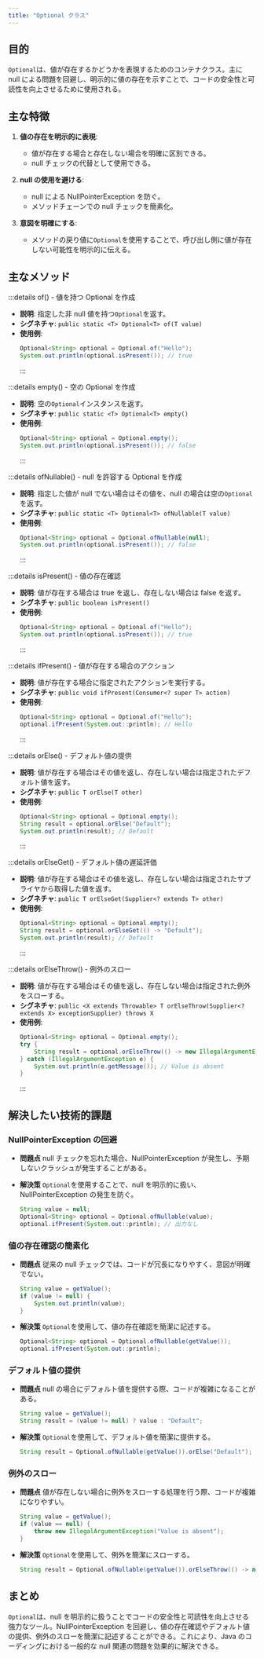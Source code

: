 ```yaml
---
title: "Optional クラス"
---
```


## 目的

`Optional`は、値が存在するかどうかを表現するためのコンテナクラス。主に null による問題を回避し、明示的に値の存在を示すことで、コードの安全性と可読性を向上させるために使用される。

## 主な特徴

1. **値の存在を明示的に表現**:

   - 値が存在する場合と存在しない場合を明確に区別できる。
   - null チェックの代替として使用できる。

2. **null の使用を避ける**:

   - null による NullPointerException を防ぐ。
   - メソッドチェーンでの null チェックを簡素化。

3. **意図を明確にする**:
   - メソッドの戻り値に`Optional`を使用することで、呼び出し側に値が存在しない可能性を明示的に伝える。

## 主なメソッド

:::details of() - 値を持つ Optional を作成

- **説明**: 指定した非 null 値を持つ`Optional`を返す。
- **シグネチャ**: `public static <T> Optional<T> of(T value)`
- **使用例**:
  ```java
  Optional<String> optional = Optional.of("Hello");
  System.out.println(optional.isPresent()); // true
  ```
  :::

:::details empty() - 空の Optional を作成

- **説明**: 空の`Optional`インスタンスを返す。
- **シグネチャ**: `public static <T> Optional<T> empty()`
- **使用例**:
  ```java
  Optional<String> optional = Optional.empty();
  System.out.println(optional.isPresent()); // false
  ```
  :::

:::details ofNullable() - null を許容する Optional を作成

- **説明**: 指定した値が null でない場合はその値を、null の場合は空の`Optional`を返す。
- **シグネチャ**: `public static <T> Optional<T> ofNullable(T value)`
- **使用例**:
  ```java
  Optional<String> optional = Optional.ofNullable(null);
  System.out.println(optional.isPresent()); // false
  ```
  :::

:::details isPresent() - 値の存在確認

- **説明**: 値が存在する場合は true を返し、存在しない場合は false を返す。
- **シグネチャ**: `public boolean isPresent()`
- **使用例**:
  ```java
  Optional<String> optional = Optional.of("Hello");
  System.out.println(optional.isPresent()); // true
  ```
  :::

:::details ifPresent() - 値が存在する場合のアクション

- **説明**: 値が存在する場合に指定されたアクションを実行する。
- **シグネチャ**: `public void ifPresent(Consumer<? super T> action)`
- **使用例**:
  ```java
  Optional<String> optional = Optional.of("Hello");
  optional.ifPresent(System.out::println); // Hello
  ```
  :::

:::details orElse() - デフォルト値の提供

- **説明**: 値が存在する場合はその値を返し、存在しない場合は指定されたデフォルト値を返す。
- **シグネチャ**: `public T orElse(T other)`
- **使用例**:
  ```java
  Optional<String> optional = Optional.empty();
  String result = optional.orElse("Default");
  System.out.println(result); // Default
  ```
  :::

:::details orElseGet() - デフォルト値の遅延評価

- **説明**: 値が存在する場合はその値を返し、存在しない場合は指定されたサプライヤから取得した値を返す。
- **シグネチャ**: `public T orElseGet(Supplier<? extends T> other)`
- **使用例**:
  ```java
  Optional<String> optional = Optional.empty();
  String result = optional.orElseGet(() -> "Default");
  System.out.println(result); // Default
  ```
  :::

:::details orElseThrow() - 例外のスロー

- **説明**: 値が存在する場合はその値を返し、存在しない場合は指定された例外をスローする。
- **シグネチャ**: `public <X extends Throwable> T orElseThrow(Supplier<? extends X> exceptionSupplier) throws X`
- **使用例**:
  ```java
  Optional<String> optional = Optional.empty();
  try {
      String result = optional.orElseThrow(() -> new IllegalArgumentException("Value is absent"));
  } catch (IllegalArgumentException e) {
      System.out.println(e.getMessage()); // Value is absent
  }
  ```
  :::

## 解決したい技術的課題

### NullPointerException の回避

- **問題点**
  null チェックを忘れた場合、NullPointerException が発生し、予期しないクラッシュが発生することがある。

- **解決策**
  `Optional`を使用することで、null を明示的に扱い、NullPointerException の発生を防ぐ。

  ```java
  String value = null;
  Optional<String> optional = Optional.ofNullable(value);
  optional.ifPresent(System.out::println); // 出力なし
  ```

### 値の存在確認の簡素化

- **問題点**
  従来の null チェックでは、コードが冗長になりやすく、意図が明確でない。

  ```java
  String value = getValue();
  if (value != null) {
      System.out.println(value);
  }
  ```

- **解決策**
  `Optional`を使用して、値の存在確認を簡潔に記述する。

  ```java
  Optional<String> optional = Optional.ofNullable(getValue());
  optional.ifPresent(System.out::println);
  ```

### デフォルト値の提供

- **問題点**
  null の場合にデフォルト値を提供する際、コードが複雑になることがある。

  ```java
  String value = getValue();
  String result = (value != null) ? value : "Default";
  ```

- **解決策**
  `Optional`を使用して、デフォルト値を簡潔に提供する。

  ```java
  String result = Optional.ofNullable(getValue()).orElse("Default");
  ```

### 例外のスロー

- **問題点**
  値が存在しない場合に例外をスローする処理を行う際、コードが複雑になりやすい。

  ```java
  String value = getValue();
  if (value == null) {
      throw new IllegalArgumentException("Value is absent");
  }
  ```

- **解決策**
  `Optional`を使用して、例外を簡潔にスローする。

  ```java
  String result = Optional.ofNullable(getValue()).orElseThrow(() -> new IllegalArgumentException("Value is absent"));
  ```

## まとめ

`Optional`は、null を明示的に扱うことでコードの安全性と可読性を向上させる強力なツール。NullPointerException を回避し、値の存在確認やデフォルト値の提供、例外のスローを簡潔に記述することができる。これにより、Java のコーディングにおける一般的な null 関連の問題を効果的に解決できる。
